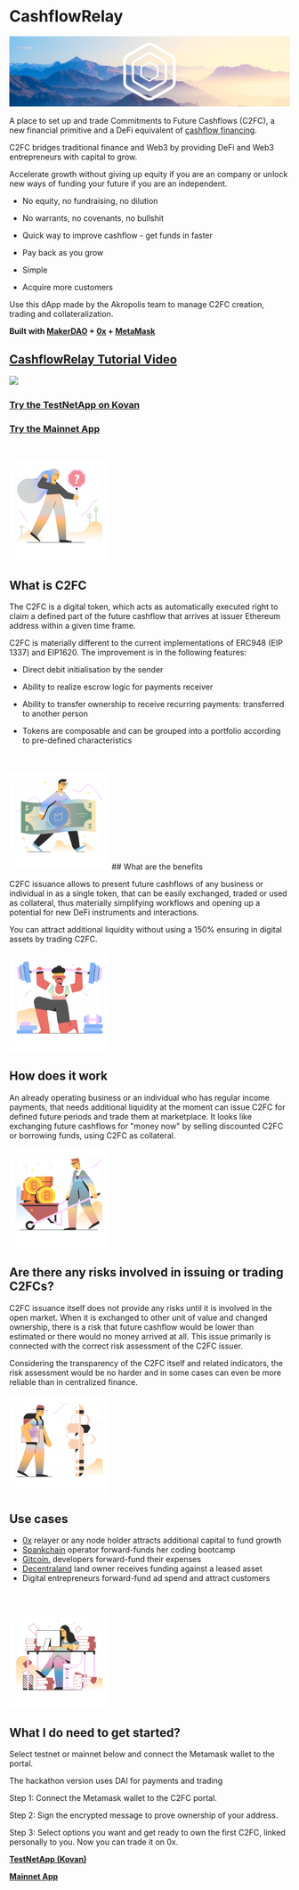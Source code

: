
# CashflowRelay

<img src="/images/introsmall.png" alt="drawing" />

A place to set up and trade Commitments to Future Cashflows (C2FC), a new financial primitive and a DeFi equivalent of [cashflow financing](https://www.investopedia.com/terms/c/cash-flow-financing.asp).

C2FC bridges traditional finance and Web3 by providing DeFi and Web3 entrepreneurs with capital to grow.

Accelerate growth without giving up equity if you are an company or unlock new ways of funding your future if you are an independent.

* No equity, no fundraising, no dilution

* No warrants, no covenants, no bullshit

* Quick way to improve cashflow - get funds in faster

* Pay back as you grow

* Simple

* Acquire more customers


Use this dApp made by the Akropolis team to manage C2FC creation, trading and collateralization.

**Built with [MakerDAO](https://makerdao.com) + [0x](http://0x.org) + [MetaMask](https://metamask.io/)**

## [CashflowRelay Tutorial Video](https://www.youtube.com/watch?v=-FPbc-ttMd4c)

[![](http://i3.ytimg.com/vi/-FPbc-ttMd4/maxresdefault.jpg)](https://www.youtube.com/watch?v=-FPbc-ttMd4c)

### [**Try the TestNetApp on Kovan**](https://testnet.cashflowrelay.com/)

### [**Try the Mainnet App**](https://mainnet.cashflowrelay.com/)


</br>
</br>
<img src="/images/1.png" alt="drawing" width="180"/>


## What is C2FC

The C2FC is a digital token, which acts as automatically executed right to claim a defined part of the future cashflow that arrives at issuer Ethereum address within a given time frame.

C2FC is materially different to the current implementations of ERC948 (EIP 1337) and EIP1620. The improvement is in the following features: 

* Direct debit initialisation by the sender

* Ability to realize escrow logic for payments receiver

* Ability to transfer ownership to receive recurring payments: transferred to another person

* Tokens are composable and can be grouped into a portfolio according to pre-defined characteristics

</br>
</br>

<img src="/images/2.png" alt="drawing" width="180"/>
## What are the benefits

C2FC issuance allows to present future cashflows of any business or individual in as a single token, that can be easily exchanged, traded or used as collateral, thus materially simplifying workflows and opening up a potential for new DeFi instruments and interactions.

You can attract additional liquidity without using a 150% ensuring in digital assets by trading C2FC.
</br>
</br>
<img src="/images/3.png" alt="drawing" width="180"/>

## How does it work

An already operating business or an individual who has regular income payments, that needs additional liquidity at the moment can issue C2FC for defined future periods and trade them at marketplace. It looks like exchanging future cashflows for "money now" by selling discounted C2FC or borrowing funds, using C2FC as collateral. 
</br>
</br>
<img src="/images/4.png" alt="drawing" width="180"/>

## Are there any risks involved in issuing or trading C2FCs?

C2FC issuance itself does not provide any risks until it is involved in the open market. When it is exchanged to other unit of value and changed ownership, there is a risk that future cashflow would be lower than estimated or there would no money arrived at all. This issue primarily is connected with the correct risk assessment of the C2FC issuer.

Considering the transparency of the C2FC itself and related indicators, the risk assessment would be no harder and in some cases can even be more reliable than in centralized finance. 
</br>
</br>
<img src="/images/5.png" alt="drawing" width="180"/>

## Use cases

* [0x](http://0x.org) relayer or any node holder attracts additional capital to fund growth
* [Spankchain](https://spankchain.com/) operator forward-funds her coding bootcamp
* [Gitcoin.](https://gitcoin.co/) developers forward-fund their expenses
* [Decentraland](https://decentraland.org/) land owner receives funding against a leased asset
* Digital entrepreneurs forward-fund ad spend and attract customers
</br>
</br>

<img src="/images/6.png" alt="drawing" width="180"/>

## What I do need to get started?

Select testnet or mainnet below and connect the Metamask wallet to the portal. 

The hackathon version uses DAI for payments and trading 

Step 1: Connect the Metamask wallet to the C2FC portal. 

Step 2: Sign the encrypted message to prove ownership of your address. 

Step 3: Select options you want and get ready to own the first C2FC, linked personally to you. Now you can trade it on 0x.


 [**TestNetApp (Kovan)**](https://testnet.cashflowrelay.com/)

 [**Mainnet App**](https://mainnet.cashflowrelay.com/)

</br>
</br>